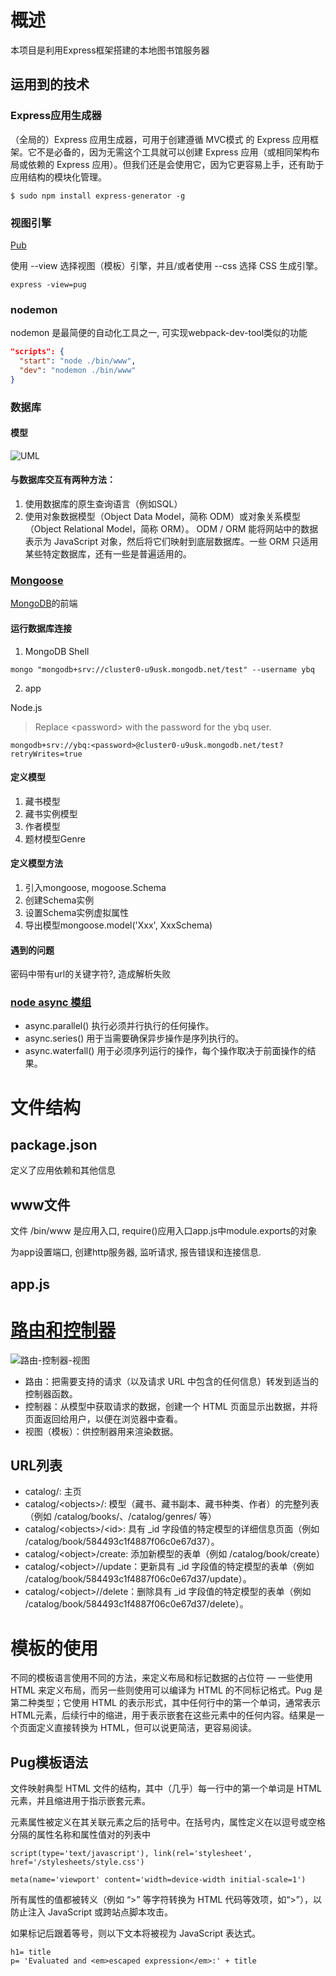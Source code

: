 # 概述

本项目是利用Express框架搭建的本地图书馆服务器

## 运用到的技术

### Express应用生成器

（全局的）Express 应用生成器，可用于创建遵循 MVC模式 的 Express 应用框架。它不是必备的，因为无需这个工具就可以创建 Express 应用（或相同架构布局或依赖的 Express 应用）。但我们还是会使用它，因为它更容易上手，还有助于应用结构的模块化管理。

```cli
$ sudo npm install express-generator -g
```

### 视图引擎
[Pub](https://pugjs.org/api/getting-started.html)

使用 --view 选择视图（模板）引擎，并且/或者使用 --css 选择 CSS 生成引擎。

```shell
express -view=pug
```

### nodemon

nodemon 是最简便的自动化工具之一, 可实现webpack-dev-tool类似的功能

```json
"scripts": {
  "start": "node ./bin/www",
  "dev": "nodemon ./bin/www"
}
```

### 数据库

#### 模型

![UML](https://mdn.mozillademos.org/files/15645/Library%20Website%20-%20Mongoose_Express.png)

#### 与数据库交互有两种方法：

1. 使用数据库的原生查询语言（例如SQL）
2. 使用对象数据模型（Object Data Model，简称 ODM）或对象关系模型（Object Relational Model，简称 ORM）。 ODM / ORM 能将网站中的数据表示为 JavaScript 对象，然后将它们映射到底层数据库。一些 ORM 只适用某些特定数据库，还有一些是普遍适用的。

### [Mongoose](https://mongoosejs.com/docs/guide.html)

[MongoDB](https://cloud.mongodb.com/)的前端

#### 运行数据库连接

1. MongoDB Shell

```shell
mongo "mongodb+srv://cluster0-u9usk.mongodb.net/test" --username ybq
```

2. app

Node.js

> Replace \<password\> with the password for the ybq user.

```shell
mongodb+srv://ybq:<password>@cluster0-u9usk.mongodb.net/test?retryWrites=true
```

#### 定义模型

1. 藏书模型
2. 藏书实例模型
3. 作者模型
4. 题材模型Genre

#### 定义模型方法

1. 引入mongoose, mogoose.Schema
2. 创建Schema实例
3. 设置Schema实例虚拟属性
4. 导出模型mongoose.model('Xxx', XxxSchema)

#### 遇到的问题

密码中带有url的关键字符?, 造成解析失败

### [node async 模组](http://caolan.github.io/async/docs.html)

* async.parallel() 执行必须并行执行的任何操作。
* async.series() 用于当需要确保异步操作是序列执行的。
* async.waterfall() 用于必须序列运行的操作，每个操作取决于前面操作的结果。

# 文件结构

## package.json

定义了应用依赖和其他信息

## www文件

文件 /bin/www 是应用入口,  require()应用入口app.js中module.exports的对象

为app设置端口, 创建http服务器, 监听请求, 报告错误和连接信息.

## app.js

# [路由和控制器](https://developer.mozilla.org/zh-CN/docs/Learn/Server-side/Express_Nodejs/routes)

![路由-控制器-视图](https://mdn.mozillademos.org/files/16453/Express_MVC.png)

* 路由：把需要支持的请求（以及请求 URL 中包含的任何信息）转发到适当的控制器函数。
* 控制器：从模型中获取请求的数据，创建一个 HTML 页面显示出数据，并将页面返回给用户，以便在浏览器中查看。
* 视图（模板）：供控制器用来渲染数据。

## URL列表

* catalog/: 主页
* catalog/\<objects\>/: 模型（藏书、藏书副本、藏书种类、作者）的完整列表（例如 /catalog/books/、/catalog/genres/ 等）
* catalog/\<objects\>/\<id\>: 具有 _id 字段值的特定模型的详细信息页面（例如 /catalog/book/584493c1f4887f06c0e67d37）。
* catalog/\<object\>/create: 添加新模型的表单（例如 /catalog/book/create）
* catalog/\<object\>/<id>/update：更新具有 _id 字段值的特定模型的表单（例如 /catalog/book/584493c1f4887f06c0e67d37/update）。
* catalog/\<object\>/<id>/delete：删除具有 _id 字段值的特定模型的表单（例如 /catalog/book/584493c1f4887f06c0e67d37/delete）。

# 模板的使用

不同的模板语言使用不同的方法，来定义布局和标记数据的占位符 —  一些使用 HTML 来定义布局，而另一些则使用可以编译为 HTML 的不同标记格式。Pug 是第二种类型；它使用 HTML 的表示形式，其中任何行中的第一个单词，通常表示HTML元素，后续行中的缩进，用于表示嵌套在这些元素中的任何内容。结果是一个页面定义直接转换为 HTML，但可以说更简洁，更容易阅读。

## Pug模板语法

文件映射典型 HTML 文件的结构，其中（几乎）每一行中的第一个单词是 HTML 元素，并且缩进用于指示嵌套元素。

元素属性被定义在其关联元素之后的括号中。在括号内，属性定义在以逗号或空格分隔的属性名称和属性值对的列表中

```pug
script(type='text/javascript'), link(rel='stylesheet', href='/stylesheets/style.css')

meta(name='viewport' content='width=device-width initial-scale=1')
```

所有属性的值都被转义（例如 “>” 等字符转换为 HTML 代码等效项，如“&gt;”），以防止注入 JavaScript 或跨站点脚本攻击。

如果标记后跟着等号，则以下文本将被视为 JavaScript 表达式。

```pug
h1= title
p= 'Evaluated and <em>escaped expression</em>:' + title
```